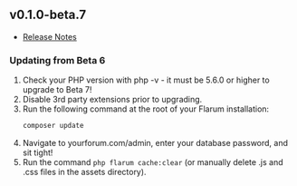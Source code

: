 ## v0.1.0-beta.7

- [Release Notes](https://github.com/flarum/core/releases/tag/v0.1.0-beta.7)

### Updating from Beta 6

1. Check your PHP version with php -v - it must be 5.6.0 or higher to upgrade to Beta 7!
2. Disable 3rd party extensions prior to upgrading.
3. Run the following command at the root of your Flarum installation:
    ```sh
    composer update
    ```
4. Navigate to yourforum.com/admin, enter your database password, and sit tight!
5. Run the command `php flarum cache:clear` (or manually delete .js and .css files in the assets directory).
